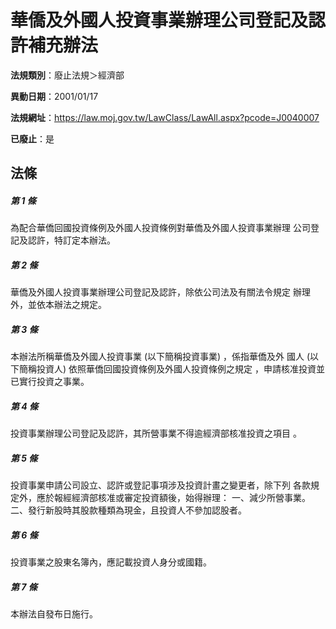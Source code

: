 # 華僑及外國人投資事業辦理公司登記及認許補充辦法

**法規類別**：廢止法規＞經濟部

**異動日期**：2001/01/17  

**法規網址**：https://law.moj.gov.tw/LawClass/LawAll.aspx?pcode=J0040007

**已廢止**：是



## 法條
##### 第 1 條
為配合華僑回國投資條例及外國人投資條例對華僑及外國人投資事業辦理
公司登記及認許，特訂定本辦法。

##### 第 2 條
華僑及外國人投資事業辦理公司登記及認許，除依公司法及有關法令規定
辦理外，並依本辦法之規定。

##### 第 3 條
本辦法所稱華僑及外國人投資事業 (以下簡稱投資事業) ，係指華僑及外
國人 (以下簡稱投資人) 依照華僑回國投資條例及外國人投資條例之規定
，申請核准投資並已實行投資之事業。

##### 第 4 條
投資事業辦理公司登記及認許，其所營事業不得逾經濟部核准投資之項目
。

##### 第 5 條
投資事業申請公司設立、認許或登記事項涉及投資計畫之變更者，除下列
各款規定外，應於報經經濟部核准或審定投資額後，始得辦理：
一、減少所營事業。
二、發行新股時其股款種類為現金，且投資人不參加認股者。


##### 第 6 條
投資事業之股東名簿內，應記載投資人身分或國籍。

##### 第 7 條
本辦法自發布日施行。



